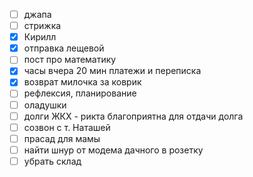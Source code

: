 - [ ] джапа
- [ ] стрижка 
- [x] Кирилл
- [x] отправка лещевой
- [ ] пост про математику
- [x] часы вчера 20 мин платежи и переписка
- [x] возврат милочка за коврик
- [ ] рефлексия, планирование
- [ ] оладушки 
- [ ] долги ЖКХ - рикта благоприятна для отдачи долга
- [ ] созвон с т. Наташей 
- [ ] прасад для мамы
- [ ] найти шнур от модема дачного в розетку
- [ ] убрать склад